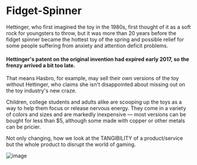 # Fidget-Spinner

Hettinger, who first imagined the toy in the 1980s, first thought of it as a soft rock for youngsters to throw, but it was more than 20 years before the fidget spinner became the hottest toy of the spring and possible relief for some people suffering from anxiety and attention deficit problems.

#### Hettinger's patent on the original invention had expired early 2017, so the frenzy arrived a bit too late. 

That means Hasbro, for example, may sell their own versions of the toy without Hettinger, who claims she isn't disappointed about missing out on the toy industry's new craze.

Children, college students and adults alike are scooping up the toys as a way to help them focus or release nervous energy. They come in a variety of colors and sizes and are markedly inexpensive — most versions can be bought for less than $5, although some made with copper or other metals can be pricier.

Not only changing, how we look at the TANGIBILITY of a product/service but the whole product to disrupt the world of gaming.

![image](https://user-images.githubusercontent.com/72465037/161597080-d1408371-e56c-41f6-86cf-2aa5ada45025.png)
